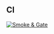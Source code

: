 
## CI
[![Smoke & Gate](https://github.com/hlo17/halu-dev/actions/workflows/ci.yml/badge.svg)](https://github.com/hlo17/halu-dev/actions/workflows/ci.yml)
